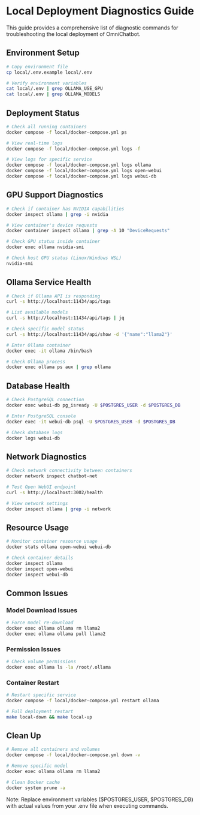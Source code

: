 # Local Deployment Diagnostics Guide

This guide provides a comprehensive list of diagnostic commands for troubleshooting the local deployment of OmniChatbot.

## Environment Setup

```bash
# Copy environment file
cp local/.env.example local/.env

# Verify environment variables
cat local/.env | grep OLLAMA_USE_GPU
cat local/.env | grep OLLAMA_MODELS
```

## Deployment Status

```bash
# Check all running containers
docker compose -f local/docker-compose.yml ps

# View real-time logs
docker compose -f local/docker-compose.yml logs -f

# View logs for specific service
docker compose -f local/docker-compose.yml logs ollama
docker compose -f local/docker-compose.yml logs open-webui
docker compose -f local/docker-compose.yml logs webui-db
```

## GPU Support Diagnostics

```bash
# Check if container has NVIDIA capabilities
docker inspect ollama | grep -i nvidia

# View container's device requests
docker container inspect ollama | grep -A 10 "DeviceRequests"

# Check GPU status inside container
docker exec ollama nvidia-smi

# Check host GPU status (Linux/Windows WSL)
nvidia-smi
```

## Ollama Service Health

```bash
# Check if Ollama API is responding
curl -s http://localhost:11434/api/tags

# List available models
curl -s http://localhost:11434/api/tags | jq

# Check specific model status
curl -s http://localhost:11434/api/show -d '{"name":"llama2"}'

# Enter Ollama container
docker exec -it ollama /bin/bash

# Check Ollama process
docker exec ollama ps aux | grep ollama
```

## Database Health

```bash
# Check PostgreSQL connection
docker exec webui-db pg_isready -U $POSTGRES_USER -d $POSTGRES_DB

# Enter PostgreSQL console
docker exec -it webui-db psql -U $POSTGRES_USER -d $POSTGRES_DB

# Check database logs
docker logs webui-db
```

## Network Diagnostics

```bash
# Check network connectivity between containers
docker network inspect chatbot-net

# Test Open WebUI endpoint
curl -s http://localhost:3002/health

# View network settings
docker inspect ollama | grep -i network
```

## Resource Usage

```bash
# Monitor container resource usage
docker stats ollama open-webui webui-db

# Check container details
docker inspect ollama
docker inspect open-webui
docker inspect webui-db
```

## Common Issues

### Model Download Issues
```bash
# Force model re-download
docker exec ollama ollama rm llama2
docker exec ollama ollama pull llama2
```

### Permission Issues
```bash
# Check volume permissions
docker exec ollama ls -la /root/.ollama
```

### Container Restart
```bash
# Restart specific service
docker compose -f local/docker-compose.yml restart ollama

# Full deployment restart
make local-down && make local-up
```

## Clean Up

```bash
# Remove all containers and volumes
docker compose -f local/docker-compose.yml down -v

# Remove specific model
docker exec ollama ollama rm llama2

# Clean Docker cache
docker system prune -a
```

Note: Replace environment variables ($POSTGRES_USER, $POSTGRES_DB) with actual values from your .env file when executing commands.

